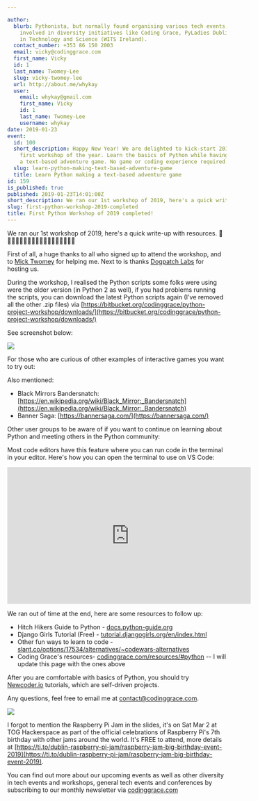 ```yaml
---

author:
  blurb: Pythonista, but normally found organising various tech events, and now heavily
    involved in diversity initiatives like Coding Grace, PyLadies Dublin, and Women
    in Technology and Science (WITS Ireland).
  contact_number: +353 86 150 2003
  email: vicky@codinggrace.com
  first_name: Vicky
  id: 1
  last_name: Twomey-Lee
  slug: vicky-twomey-lee
  url: http://about.me/whykay
  user:
    email: whykay@gmail.com
    first_name: Vicky
    id: 1
    last_name: Twomey-Lee
    username: whykay
date: 2019-01-23
event:
  id: 100
  short_description: Happy New Year! We are delighted to kick-start 2019 with our
    first workshop of the year. Learn the basics of Python while having fun making
    a text-based adventure game. No game or coding experience required.
  slug: learn-python-making-text-based-adventure-game
  title: Learn Python making a text-based adventure game
id: 159
is_published: true
published: 2019-01-23T14:01:00Z
short_description: We ran our 1st workshop of 2019, here's a quick write-up with resources.
slug: first-python-workshop-2019-completed
title: First Python Workshop of 2019 completed!
---
```


We ran our 1st workshop of 2019, here's a quick write-up with resources. 🙌👩‍💻👩🏻‍💻👩🏼‍💻👩🏽‍💻👩🏾‍💻👩🏿‍💻

First of all, a huge thanks to all who signed up to attend the workshop, and to [Mick Twomey](https://twitter.com/micktwomey) for helping me. Next to is thanks [Dogpatch Labs](https://dogpatchlabs.com) for hosting us.

During the workshop, I realised the Python scripts some folks were using were the older version (in Python 2 as well), if you had problems running the scripts, you can download the latest Python scripts again (I've removed all the other .zip files) via [https://bitbucket.org/codinggrace/python-project-workshop/downloads/](https://bitbucket.org/codinggrace/python-project-workshop/downloads/)

See screenshot below:

<img src="https://s3-eu-west-1.amazonaws.com/static-codinggrace/events/python/2019/01+-+Jan/Python+Worksho+Files.png" class="img-responsive img-thumbnail">

For those who are curious of other examples of interactive games you want to try out:

<script async class="speakerdeck-embed" data-slide="5" data-id="a0a1da7148404c24b9438957020923f5" data-ratio="1.77777777777778" src="//speakerdeck.com/assets/embed.js"></script>

Also mentioned:

* Black Mirrors Bandersnatch: [https://en.wikipedia.org/wiki/Black_Mirror:_Bandersnatch](https://en.wikipedia.org/wiki/Black_Mirror:_Bandersnatch)
* Banner Saga: [https://bannersaga.com/](https://bannersaga.com/)

Other user groups to be aware of if you want to continue on learning about Python and meeting others in the Python community:

<script async class="speakerdeck-embed" data-slide="6" data-id="a0a1da7148404c24b9438957020923f5" data-ratio="1.77777777777778" src="//speakerdeck.com/assets/embed.js"></script>

Most code editors have this feature where you can run code in the terminal in your editor. Here's how you can open the terminal to use on VS Code:

<iframe width="560" height="315" src="https://www.youtube.com/embed/Wu8mnxWtl3M?rel=0" frameborder="0" allow="accelerometer; autoplay; encrypted-media; gyroscope; picture-in-picture" allowfullscreen></iframe>

We ran out of time at the end, here are some resources to follow up:

* Hitch Hikers Guide to Python - [docs.python-guide.org](https://docs.python-guide.org/)
* Django Girls Tutorial (Free) - [tutorial.djangogirls.org/en/index.html](https://tutorial.djangogirls.org/en/index.html)
* Other fun ways to learn to code - [slant.co/options/17534/alternatives/~codewars-alternatives](https://www.slant.co/options/17534/alternatives/~codewars-alternatives )
* Coding Grace's resources- [codinggrace.com/resources/#python](https://www.codinggrace.com/resources/#python) -- I will update this page with the ones above

After you are comfortable with basics of Python, you should try [Newcoder.io](http://newcoder.io/) tutorials, which are self-driven projects.

Any questions, feel free to email me at <a href="mailto:contact@codinggrace.com">contact@codinggrace.com</a>.

<img src="https://d2z6c3c3r6k4bx.cloudfront.net/uploads/event/banner/1073608/33fe5abc2dbb0809071cc0a8426d2ea5.png" class="img-responsive img-thumbnail">

I forgot to mention the Raspberry Pi Jam in the slides, it's on Sat Mar 2 at TOG Hackerspace as part of the official celebrations of Raspberry Pi's 7th birthday with other jams around the world. It's FREE to attend, more details at [https://ti.to/dublin-raspberry-pi-jam/raspberry-jam-big-birthday-event-2019](https://ti.to/dublin-raspberry-pi-jam/raspberry-jam-big-birthday-event-2019).

You can find out more about our upcoming events as well as other diversity in tech events and workshops, general tech events and conferences by subscribing to our monthly newsletter via [codinggrace.com](https://codinggrace.com)